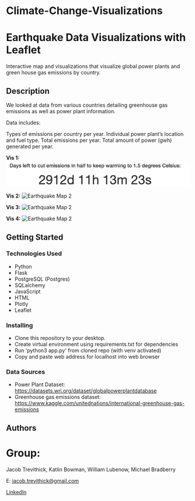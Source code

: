 # Climate-Change-Visualizations

# Earthquake Data Visualizations with Leaflet 

Interactive map and visualizations that visualize global power plants and green house gas emissions by country. 

## Description

We looked at data from various countries detailing greenhouse gas emissions as well as power plant information.

Data includes:

Types of emissions per country per year.
Individual power plant’s location and fuel type.
Total emissions per year.
Total amount of power (gwh) generated per year.


**Vis 1:**
![Doomsday Counter](https://github.com/JacobTrevithick/Climate-Change-Visualizations/blob/c63ea5cc8a825d7a65be15d0731da24d290968f7/Images/Doomsday_counter.png)



**Vis 2:**
![Earthquake Map 2](https://user-images.githubusercontent.com/74067302/143719624-f43ff691-9bcf-4f0c-a45a-d5f5ce235fd7.png)


**Vis 3:**
![Earthquake Map 2](https://user-images.githubusercontent.com/74067302/143719624-f43ff691-9bcf-4f0c-a45a-d5f5ce235fd7.png)

**Vis 4:**
![Earthquake Map 2](https://user-images.githubusercontent.com/74067302/143719624-f43ff691-9bcf-4f0c-a45a-d5f5ce235fd7.png)

## Getting Started

### Technologies Used 

* Python
* Flask
* PostgreSQL (Postgres)
* SQLalchemy
* JavaScript
* HTML
* Plotly
* Leaflet

### Installing

* Clone this repository to your desktop.
* Create virtual environment using requirements.txt for dependencies
* Run 'python3 app.py' from cloned repo (with venv activated)
* Copy and paste web address for localhost into web browser

### Data Sources

* Power Plant Dataset: https://datasets.wri.org/dataset/globalpowerplantdatabase
* Greenhouse gas emissions dataset: https://www.kaggle.com/unitednations/international-greenhouse-gas-emissions

## Authors

# Group:
Jacob Trevithick,
Katlin Bowman,
William Lubenow,
Michael Bradberry

E: jacob.trevithick@gmail.com

[LinkedIn](https://www.linkedin.com/in/jacob-trevithick/)

